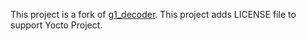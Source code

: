 This project is a fork of [g1_decoder](https://github.com/linux4sam/g1_decoder). This project adds LICENSE file to support Yocto Project.
